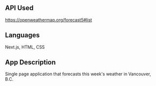 ## API Used
https://openweathermap.org/forecast5#list

## Languages
Next.js, HTML, CSS

## App Description
Single page application that forecasts this week's weather in Vancouver, B.C.